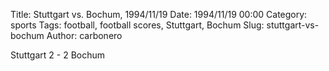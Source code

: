 Title: Stuttgart vs. Bochum, 1994/11/19
Date: 1994/11/19 00:00
Category: sports
Tags: football, football scores, Stuttgart, Bochum
Slug: stuttgart-vs-bochum
Author: carbonero


Stuttgart 2 - 2 Bochum
